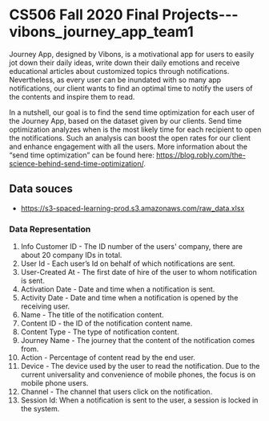 # CS506 Fall 2020 Final Projects--- vibons_journey_app_team1
Journey App, designed by Vibons, is a motivational app for users to easily jot down their daily ideas, write down their daily emotions and receive educational articles about customized topics through notifications. Nevertheless, as every user can be inundated with so many app notifications, our client wants to find an optimal time to notify the users of the contents and inspire them to read.

In a nutshell, our goal is to find the send time optimization for each user of the Journey App, based on the dataset given by our clients. Send time optimization analyzes when is the most likely time for each recipient to open the notifications. Such an analysis can boost the open rates for our client and enhance engagement with all the users. More information about the “send time optimization” can be found here: https://blog.robly.com/the-science-behind-send-time-optimization/.


## Data souces
  - https://s3-spaced-learning-prod.s3.amazonaws.com/raw_data.xlsx
  
 
### Data Representation
  1. Info Customer ID - The ID number of the users' company, there are about 20 company IDs in total.
  2. User Id - Each user’s Id on behalf of which notifications are sent.
  3. User-Created At - The first date of hire of the user to whom notification is sent.
  4. Activation Date - Date and time when a notification is sent.
  5. Activity Date - Date and time when a notification is opened by the receiving user.
  6. Name - The title of the notification content.
  7. Content ID - the ID of the notification content name.
  8. Content Type - The type of notification content.
  9. Journey Name - The journey that the content of the notification comes from.
  10. Action - Percentage of content read by the end user. 
  11. Device - The device used by the user to read the notification. Due to the current universality and convenience of mobile phones, the focus is on mobile phone users.
  12. Channel - The channel that users click on the notification.
  13. Session Id: When a notification is sent to the user, a session is locked in the system.



